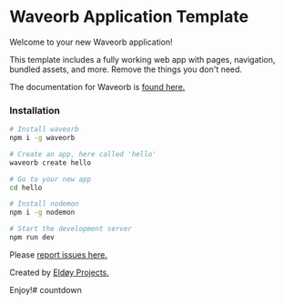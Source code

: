 # Waveorb Application Template

Welcome to your new Waveorb application!

This template includes a fully working web app with pages, navigation, bundled assets, and more. Remove the things you don't need.

The documentation for Waveorb is [found here.](https://waveorb.com/docs.html)

### Installation
```bash
# Install waveorb
npm i -g waveorb

# Create an app, here called 'hello'
waveorb create hello

# Go to your new app
cd hello

# Install nodemon
npm i -g nodemon

# Start the development server
npm run dev
```

Please [report issues here.](https://github.com/eldoy/waveorb/issues)

Created by [Eldøy Projects.](https://eldoy.com)

Enjoy!# countdown
